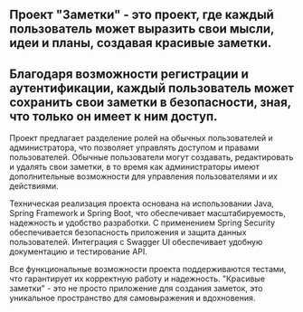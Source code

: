 Проект "Заметки" - это проект, 
где каждый пользователь может выразить свои мысли, идеи и планы, создавая красивые заметки. 
-------------------------------
Благодаря возможности регистрации и аутентификации, каждый пользователь может сохранить свои заметки в безопасности, зная, что только он имеет к ним доступ.
----------------------------------
Проект предлагает разделение ролей на обычных пользователей и администратора, что позволяет управлять доступом и правами пользователей. Обычные пользователи могут создавать, редактировать и удалять свои заметки, в то время как администраторы имеют дополнительные возможности для управления пользователями и их действиями.

Техническая реализация проекта основана на использовании Java, Spring Framework и Spring Boot, что обеспечивает масштабируемость, надежность и удобство разработки. С применением Spring Security обеспечивается безопасность приложения и защита данных пользователей. Интеграция с Swagger UI обеспечивает удобную документацию и тестирование API.

Все функциональные возможности проекта поддерживаются тестами, что гарантирует их корректную работу и надежность. "Красивые заметки" - это не просто приложение для создания заметок, это уникальное пространство для самовыражения и вдохновения.
